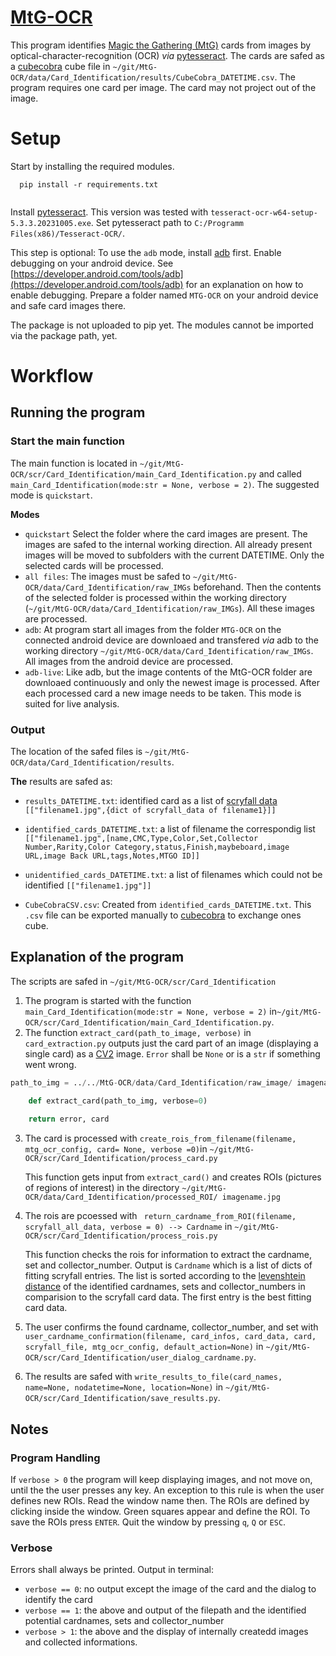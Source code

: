 # [MtG-OCR](https://github.com/fescofesco)
This program identifies [Magic the Gathering (MtG)](https://magic.wizards.com/en) cards from images by optical-character-recognition (OCR) _via_ [pytesseract](https://github.com/UB-Mannheim/tesseract).
The cards are safed as a [cubecobra](www.cubecobra.com) cube file in `~/git/MtG-OCR/data/Card_Identification/results/CubeCobra_DATETIME.csv`. 
The program requires one card per image. The card may not project out of the image.
# Setup 

Start by installing the required modules.
```text
  pip install -r requirements.txt
  
```

Install [pytesseract](https://github.com/UB-Mannheim/tesseract).
This version was tested with `tesseract-ocr-w64-setup-5.3.3.20231005.exe`.
Set pytesseract path to `C:/Programm Files(x86)/Tesseract-OCR/`.

 This step is optional:
 To use the `adb` mode, install [adb](https://github.com/google/python-adb) first. Enable debugging on your android device. See [https://developer.android.com/tools/adb](https://developer.android.com/tools/adb) for an explanation on how to enable debugging.
 Prepare a folder named `MTG-OCR` on your android device and safe card images there.

The package is not uploaded to pip yet. The modules cannot be imported via the package path, yet.



# Workflow

## Running the program
### Start the main function 
The main function is located in `~/git/MtG-OCR/scr/Card_Identification/main_Card_Identification.py` and called `main_Card_Identification(mode:str = None, verbose = 2)`.
The suggested mode is `quickstart`.

__Modes__
* `quickstart` Select the folder where the card images are present. The images are safed to the internal working direction. All already present images will be moved to subfolders with the current DATETIME. Only the selected cards will be processed.
* `all files`: The images must be safed to `~/git/MtG-OCR/data/Card_Identification/raw_IMGs` beforehand. Then the contents of the selected folder is processed within the working directory (`~/git/MtG-OCR/data/Card_Identification/raw_IMGs`).
All these images are processed. 
*  `adb`: At program start all images from the folder `MTG-OCR` on the connected android device  are downloaed and transfered _via_ adb to the working directory 
`~/git/MtG-OCR/data/Card_Identification/raw_IMGs`. All images from the android device are processed. 
*  `adb-live`: Like adb, but the image contents of the MtG-OCR folder are downloaed continuously and only the newest image is processed. After each processed card a new image needs to be taken. This mode is suited for live analysis.
### Output
The location of the safed files is 
`~/git/MtG-OCR/data/Card_Identification/results`.

__The__ results are safed as: 
* `results_DATETIME.txt`: identified card as a list of [scryfall data](https://scryfall.com/docs/api/cards) `[["filename1.jpg",{dict of scryfall_data of filename1}]]`
* `identified_cards_DATETIME.txt`:  a list of filename the correspondig list  
`[["filename1.jpg",[name,CMC,Type,Color,Set,Collector Number,Rarity,Color Category,status,Finish,maybeboard,image URL,image Back URL,tags,Notes,MTGO ID]]` 

* `unidentified_cards_DATETIME.txt`: a list of filenames which could not be identified
`[["filename1.jpg"]]`
* `CubeCobraCSV.csv`: Created from `identified_cards_DATETIME.txt`. This `.csv` file can be exported manually to [cubecobra](www.cubecobra.com) to exchange ones cube.
## Explanation of the program 
The scripts are safed in `~/git/MtG-OCR/scr/Card_Identification`



	
1. The program is started with the function  `main_Card_Identification(mode:str = None, verbose = 2)` in`~/git/MtG-OCR/scr/Card_Identification/main_Card_Identification.py`. 
2. The function `extract_card(path_to_image, verbose)` in `card_extraction.py` outputs just the card part of an image (displaying a single card) as a [CV2](https://github.com/opencv/opencv) image. `Error`  shall be `None` or is a `str` if something went wrong.
	
```python
path_to_img = ../../MtG-OCR/data/Card_Identification/raw_image/ imagename.jpg

	def extract_card(path_to_img, verbose=0)
	
	return error, card
```

3. The card is processed with `create_rois_from_filename(filename, mtg_ocr_config, card= None, verbose =0)`in `~/git/MtG-OCR/scr/Card_Identification/process_card.py`

	This function gets input from `extract_card()` and creates ROIs (pictures of regions of interest) in the directory
`~/git/MtG-OCR/data/Card_Identification/processed_ROI/ imagename.jpg`


4. The rois are pcoessed with ` return_cardname_from_ROI(filename, scryfall_all_data, verbose = 0) --> Cardname` in `~/git/MtG-OCR/scr/Card_Identification/process_rois.py`
	
	This function checks the rois for information to extract the cardname, set and collector_number. Output is `Cardname` which is a list of dicts of fitting scryfall entries. The list is sorted according to the [levenshtein distance](https://github.com/rapidfuzz/python-Levenshtein) of the identified cardnames, sets and collector_numbers in comparision to the scryfall card data. The first entry is the best fitting card data. 

5.  The user confirms the found cardname, collector_number, and set with `user_cardname_confirmation(filename, card_infos, card_data, card, scryfall_file, mtg_ocr_config, default_action=None)` in `~/git/MtG-OCR/scr/Card_Identification/user_dialog_cardname.py`.

6. The results are safed with `write_results_to_file(card_names, name=None, nodatetime=None, location=None)` in `~/git/MtG-OCR/scr/Card_Identification/save_results.py`.
	
## Notes
### Program Handling
If `verbose > 0` the program will keep displaying images, and not move on, until the
the user presses any key.
An exception to this rule is when the user defines new ROIs. Read the window name then.
The ROIs are defined by clicking inside the window. Green squares appear and define the ROI. To save the ROIs press `ENTER`. Quit the window by pressing `q`, `Q` or `ESC`.

### Verbose
Errors shall always be printed.
Output in terminal:
* `verbose == 0`: no output except the image of the card and the dialog to identify the card
* `verbose == 1`: the above and output of the filepath and the identified potential cardnames, sets and collector_number
* `verbose > 1`: the above and the display of internally createdd images and collected informations.

